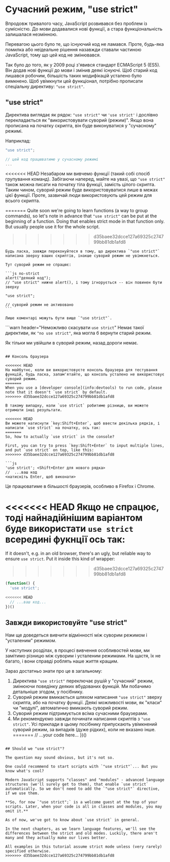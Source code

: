 # Сучасний режим, "use strict"

Впродовж тривалого часу, JavaScript розвивався без проблем із сумісністю. До мови додавалися нові функції, а стара функціональність залишалася незмінною.

Перевагою цього було те, що існуючий код не ламався. Проте, будь-яка помилка або неідеальне рішення назавжди ставали частиною JavaScript, тому що цей код не змінювався.

Так було до того, як у 2009 році з'явився стандарт ECMAScript 5 (ES5). Він додав нові функції до мови і змінив деякі існуючі. Щоб старий код лишався робочим, більшість таких модифікацій усталено було вимкнено. Щоб увімкнути цей функціонал, потрібно прописати спеціальну директиву: `"use strict"`.

## "use strict"

Директива виглядає як рядок: `"use strict"` чи `'use strict'` і дослівно перекладається як "використовувати суворий (режим)". Якщо вона прописана на початку скрипта, він буде виконуватися у "сучасному" режимі.

Наприклад:

```js
"use strict";

// цей код працюватиме у сучасному режимі
...
```

<<<<<<< HEAD
Незабаром ми вивчемо функції (такий собі спосіб групування команд). Забігаючи наперед, майте на увазі, що `"use strict"` також можна писати на початку тіла функції, замість цілого скрипта. Таким чином, суворий режим буде використовуватися лише в межах цієї функції. Проте, зазвичай люди використовують цей режим для всього скрипта.

=======
Quite soon we're going to learn functions (a way to group commands), so let's note in advance that `"use strict"` can be put at the beginning of a function. Doing that enables strict mode in that function only. But usually people use it for the whole script.
>>>>>>> d35baee32dcce127a69325c274799bb81db1afd8

````warn header="Переконайтеся, що \"use strict\" написано зверху"
Будь ласка, завжди переконуйтеся в тому, що директива `"use strict"` написана зверху ваших скриптів, інакше суворий режим не увімкнеться.

Тут суворий режим не спрацює:

```js no-strict
alert("деякий код");
// "use strict" нижче alert(), і тому ігнорується -- він повинен бути зверху

"use strict";

// суворий режим не активовано
```

Лише коментарі можуть бути вище `"use strict"`.
````

```warn header="Неможливо скасувати `use strict`"
Немає такої директиви, як `"no use strict"`, яка могла б вернути старий режим.

Як тільки ми увійшли в суворий режим, назад дороги немає.
```

## Консоль браузера

<<<<<<< HEAD
На майбутнє, коли ви використовуєте консоль браузера для тестування функцій, будь ласка, запам'ятайте, що консоль усталено не використовує суворий режим.
=======
When you use a [developer console](info:devtools) to run code, please note that it doesn't `use strict` by default.
>>>>>>> d35baee32dcce127a69325c274799bb81db1afd8

В такому випадку, коли `use strict` робитиме різницю, ви можете отримати інші результати.

<<<<<<< HEAD
Ви можете натиснути `key:Shift+Enter`, щоб ввести декілька рядків, і написати `use strict` на початку, ось так:
=======
So, how to actually `use strict` in the console?

First, you can try to press `key:Shift+Enter` to input multiple lines, and put `use strict` on top, like this:
>>>>>>> d35baee32dcce127a69325c274799bb81db1afd8

```js
'use strict'; <Shift+Enter для нового рядка>
//  ...ваш код
<натисніть Enter, щоб виконати>
```

Це працюватиме в більшості браузерів, особливо в Firefox і Chrome.

<<<<<<< HEAD
Якщо не спрацює, тоді найнадійнішим варіантом буде використати `use strict` всередині фукнції ось так:
=======
If it doesn't, e.g. in an old browser, there's an ugly, but reliable way to ensure `use strict`. Put it inside this kind of wrapper:
>>>>>>> d35baee32dcce127a69325c274799bb81db1afd8

```js
(function() {
  'use strict';

<<<<<<< HEAD
  // ...ваш код...
})()
```

## Завжди використовуйте "use strict"

Нам ще доведеться вивчити відмінності між суворим режимом і "усталеним" режимом.

У наступних розділах, в процесі вивчення особливостей мови, ми замітимо різницю між суворим і усталеним режимами. На щастя, їх не багато, і вони справді роблять наше життя кращим.

Зараз достатньо знати про це в загальному:

1. Директива `"use strict"` переключає рушій у "сучасний" режим, змінюючи поведінку деяких вбудованих функцій. Ми побачимо детальніше згодом, у посібнику.
2. Суворий режим вмикається шляхом написання `"use strict"` зверху скрипта, або на початку функції. Деякі можливості мови, як "класи" чи "модулі", автоматично вмикають суворий режим.
3. Суворий режим підтримується всіма сучасними браузерами.
4. Ми рекомендуємо завжди починати написання скриптів з `"use strict"`. Усі приклади в цьому посібнику припускають увімкнений суворий режим, за випадків (дуже рідких), коли не вказано інше.
=======
  // ...your code here...
})()
```

## Should we "use strict"?

The question may sound obvious, but it's not so.

One could recommend to start scripts with `"use strict"`... But you know what's cool?

Modern JavaScript supports "classes" and "modules" - advanced language structures (we'll surely get to them), that enable `use strict` automatically. So we don't need to add the `"use strict"` directive, if we use them.

**So, for now `"use strict";` is a welcome guest at the top of your scripts. Later, when your code is all in classes and modules, you may omit it.**

As of now, we've got to know about `use strict` in general.

In the next chapters, as we learn language features, we'll see the differences between the strict and old modes. Luckily, there aren't many and they actually make our lives better.

All examples in this tutorial assume strict mode unless (very rarely) specified otherwise.
>>>>>>> d35baee32dcce127a69325c274799bb81db1afd8
